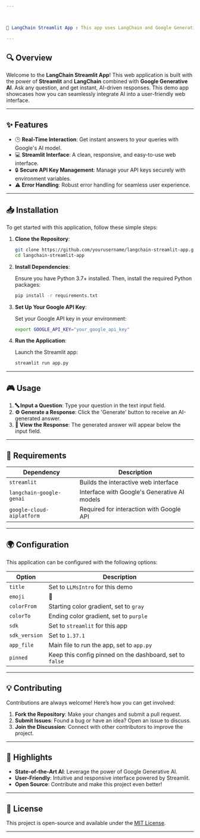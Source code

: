 ```yaml
---

 

🚀 LangChain Streamlit App : This app uses LangChain and Google Generative AI to generate real-time answers based on your input. It's easy to set up, has a clean interface, and leverages cutting-edge AI technology.

---
```


## 🔍 Overview

Welcome to the **LangChain Streamlit App**! This web application is built with the power of **Streamlit** and **LangChain** combined with **Google Generative AI**. Ask any question, and get instant, AI-driven responses. This demo app showcases how you can seamlessly integrate AI into a user-friendly web interface.

---

## ✨ Features

- 🕒 **Real-Time Interaction**: Get instant answers to your queries with Google's AI model.
- 💻 **Streamlit Interface**: A clean, responsive, and easy-to-use web interface.
- 🔒 **Secure API Key Management**: Manage your API keys securely with environment variables.
- ⚠️ **Error Handling**: Robust error handling for seamless user experience.

---

## 📥 Installation

To get started with this application, follow these simple steps:

1. **Clone the Repository**:

    ```bash
    git clone https://github.com/yourusername/langchain-streamlit-app.git
    cd langchain-streamlit-app
    ```

2. **Install Dependencies**:

    Ensure you have Python 3.7+ installed. Then, install the required Python packages:

    ```bash
    pip install -r requirements.txt
    ```

3. **Set Up Your Google API Key**:

    Set your Google API key in your environment:

    ```bash
    export GOOGLE_API_KEY="your_google_api_key"
    ```

4. **Run the Application**:

    Launch the Streamlit app:

    ```bash
    streamlit run app.py
    ```

---

## 🎮 Usage

1. **🔤 Input a Question**: Type your question in the text input field.
2. **⚙️ Generate a Response**: Click the 'Generate' button to receive an AI-generated answer.
3. **📃 View the Response**: The generated answer will appear below the input field.

---

## 🔧 Requirements

| Dependency                    | Description                                              |
| ----------------------------- | -------------------------------------------------------- |
| `streamlit`                   | Builds the interactive web interface                     |
| `langchain-google-genai`      | Interface with Google's Generative AI models             |
| `google-cloud-aiplatform`     | Required for interaction with Google API                 |

---

## 🌍 Configuration

This application can be configured with the following options:

| Option           | Description                                             |
| ---------------- | ------------------------------------------------------- |
| `title`          | Set to `LLMsIntro` for this demo                        |
| `emoji`          | 🏃                                                        |
| `colorFrom`      | Starting color gradient, set to `gray`                  |
| `colorTo`        | Ending color gradient, set to `purple`                  |
| `sdk`            | Set to `streamlit` for this app                         |
| `sdk_version`    | Set to `1.37.1`                                          |
| `app_file`       | Main file to run the app, set to `app.py`               |
| `pinned`         | Keep this config pinned on the dashboard, set to `false`|

---

## 💡 Contributing

Contributions are always welcome! Here’s how you can get involved:

1. **Fork the Repository**: Make your changes and submit a pull request.
2. **Submit Issues**: Found a bug or have an idea? Open an issue to discuss.
3. **Join the Discussion**: Connect with other contributors to improve the project.

---

## 🌟 Highlights

- **State-of-the-Art AI**: Leverage the power of Google Generative AI.
- **User-Friendly**: Intuitive and responsive interface powered by Streamlit.
- **Open Source**: Contribute and make this project even better!

---

## 📜 License

This project is open-source and available under the [MIT License](LICENSE).

---
